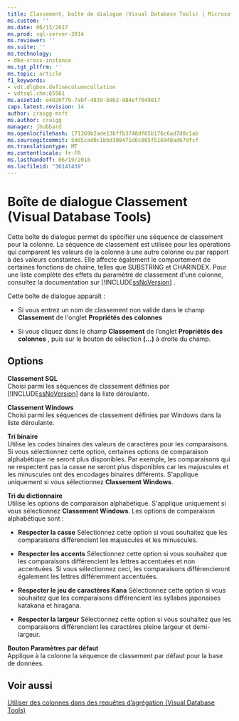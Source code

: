 ```yaml
---
title: Classement, boîte de dialogue (Visual Database Tools) | Microsoft Docs
ms.custom: ''
ms.date: 06/13/2017
ms.prod: sql-server-2014
ms.reviewer: ''
ms.suite: ''
ms.technology:
- dbe-cross-instance
ms.tgt_pltfrm: ''
ms.topic: article
f1_keywords:
- vdt.dlgbox.definecolumncollation
- vdtsql.chm:65561
ms.assetid: e4020f79-7abf-4839-b9b2-984ef7049817
caps.latest.revision: 14
author: craigg-msft
ms.author: craigg
manager: jhubbard
ms.openlocfilehash: 171369b2ade13bffb3748df65b176c6ad7d0c1ab
ms.sourcegitcommit: 5dd5cad0c1bbd308471d6c885f516948ad67dfcf
ms.translationtype: MT
ms.contentlocale: fr-FR
ms.lasthandoff: 06/19/2018
ms.locfileid: "36141439"
---
```

# <a name="collation-dialog-box-visual-database-tools"></a>Boîte de dialogue Classement (Visual Database Tools)
  Cette boîte de dialogue permet de spécifier une séquence de classement pour la colonne. La séquence de classement est utilisée pour les opérations qui comparent les valeurs de la colonne à une autre colonne ou par rapport à des valeurs constantes. Elle affecte également le comportement de certaines fonctions de chaîne, telles que SUBSTRING et CHARINDEX. Pour une liste complète des effets du paramètre de classement d'une colonne, consultez la documentation sur [!INCLUDE[ssNoVersion](../../includes/ssnoversion-md.md)] .  
  
 Cette boîte de dialogue apparaît :  
  
-   Si vous entrez un nom de classement non valide dans le champ **Classement** de l'onglet **Propriétés des colonnes**  
  
-   Si vous cliquez dans le champ **Classement** de l’onglet **Propriétés des colonnes** , puis sur le bouton de sélection **(...)** à droite du champ.  
  
## <a name="options"></a>Options  
 **Classement SQL**  
 Choisi parmi les séquences de classement définies par [!INCLUDE[ssNoVersion](../../includes/ssnoversion-md.md)] dans la liste déroulante.  
  
 **Classement Windows**  
 Choisi parmi les séquences de classement définies par Windows dans la liste déroulante.  
  
 **Tri binaire**  
 Utilise les codes binaires des valeurs de caractères pour les comparaisons. Si vous sélectionnez cette option, certaines options de comparaison alphabétique ne seront plus disponibles. Par exemple, les comparaisons qui ne respectent pas la casse ne seront plus disponibles car les majuscules et les minuscules ont des encodages binaires différents. S'applique uniquement si vous sélectionnez **Classement Windows**.  
  
 **Tri du dictionnaire**  
 Utilise les options de comparaison alphabétique. S'applique uniquement si vous sélectionnez **Classement Windows**. Les options de comparaison alphabétique sont :  
  
-   **Respecter la casse** Sélectionnez cette option si vous souhaitez que les comparaisons différencient les majuscules et les minuscules.  
  
-   **Respecter les accents** Sélectionnez cette option si vous souhaitez que les comparaisons différencient les lettres accentuées et non accentuées. Si vous sélectionnez ceci, les comparaisons différencieront également les lettres différemment accentuées.  
  
-   **Respecter le jeu de caractères Kana** Sélectionnez cette option si vous souhaitez que les comparaisons différencient les syllabes japonaises katakana et hiragana.  
  
-   **Respecter la largeur** Sélectionnez cette option si vous souhaitez que les comparaisons différencient les caractères pleine largeur et demi-largeur.  
  
 **Bouton Paramètres par défaut**  
 Applique à la colonne la séquence de classement par défaut pour la base de données.  
  
## <a name="see-also"></a>Voir aussi  
 [Utiliser des colonnes dans des requêtes d’agrégation &#40;Visual Database Tools&#41;](visual-database-tools.md)  
  
  